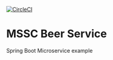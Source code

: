 [![CircleCI](https://circleci.com/gh/sushilamanral/mssc-beer-service.svg?style=svg)](https://circleci.com/gh/sushilamanral/mssc-beer-service)

# MSSC Beer Service
Spring Boot Microservice example 